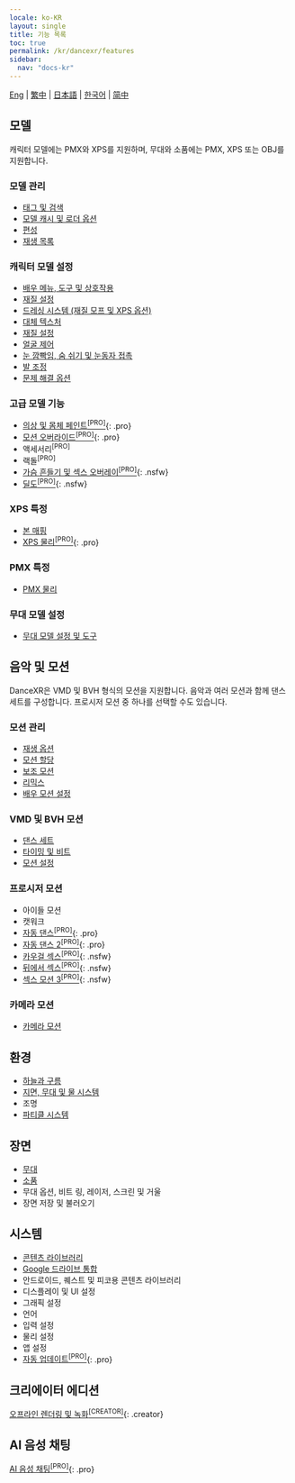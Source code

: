 ```yaml
---
locale: ko-KR
layout: single
title: 기능 목록
toc: true
permalink: /kr/dancexr/features
sidebar:
  nav: "docs-kr"
---
```


[Eng](/dancexr/features) | [繁中](/tw/dancexr/features) | [日本語](/jp/dancexr/features) | [한국어](/kr/dancexr/features) | [简中](/zh/dancexr/features)

## 모델
캐릭터 모델에는 PMX와 XPS를 지원하며, 무대와 소품에는 PMX, XPS 또는 OBJ를 지원합니다.

### 모델 관리
* [태그 및 검색](features/tagging)
* [모델 캐시 및 로더 옵션](features/loader_options)
* [편성](features/formation)
* [재생 목록](features/actor_playlist)


### 캐릭터 모델 설정
* [배우 메뉴, 도구 및 상호작용](features/actor_tools)
* [재질 설정](features/material_settings)
* [드레싱 시스템 (재질 모프 및 XPS 옵션)](features/optionals)
* [대체 텍스처](features/alternative_textures)
* [재질 설정](features/material_settings)
* [얼굴 제어](features/facial_control)
* [눈 깜빡임, 숨 쉬기 및 눈동자 접촉](features/eyecontact)
* [발 조정](features/feet_adjustments)
* [문제 해결 옵션](features/troubleshooting_options)


### 고급 모델 기능
* [의상 및 몸체 페인트<sup>[PRO]</sup>](features/outfit_body_paint){: .pro}
* [모션 오버라이드<sup>[PRO]</sup>](features/motion_override){: .pro}
* 액세서리<sup>[PRO]</sup>
* 랙돌<sup>[PRO]</sup>
* [가슴 흔들기 및 섹스 오버레이<sup>[PRO]</sup>](features/boob_shake_sex_overlay){: .nsfw}
* [딜도<sup>[PRO]</sup>](features/dildo){: .nsfw}


### XPS 특정
* [본 매핑](features/bone_mapper.md)
* [XPS 물리<sup>[PRO]</sup>](features/xps_physics){: .pro}


### PMX 특정
* [PMX 물리](features/pmx_physics)


### 무대 모델 설정
* [무대 모델 설정 및 도구](feature/stages)


## 음악 및 모션
DanceXR은 VMD 및 BVH 형식의 모션을 지원합니다. 음악과 여러 모션과 함께 댄스 세트를 구성합니다. 프로시저 모션 중 하나를 선택할 수도 있습니다.


### 모션 관리
* [재생 옵션](features/playback_options)
* [모션 할당](features/assign_motion)
* [보조 모션](features/secondary_motion)
* [리믹스](features/remix)
* [배우 모션 설정](features/actor_motion_settings)


### VMD 및 BVH 모션
* [댄스 세트](features/dance_set)
* [타이밍 및 비트](features/music_timing)
* [모션 설정](features/motion_settings)


### 프로시저 모션
* 아이들 모션
* 캣워크
* [자동 댄스<sup>[PRO]</sup>](features/autodance){: .pro}
* [자동 댄스 2<sup>[PRO]</sup>](features/autodance2){: .pro}
* [카우걸 섹스<sup>[PRO]</sup>](features/scg_motion){: .nsfw}
* [뒤에서 섹스<sup>[PRO]</sup>](features/sfb_motion){: .nsfw}
* [섹스 모션 3<sup>[PRO]</sup>](features/sm3_motion){: .nsfw}


### 카메라 모션
* [카메라 모션](features/camera)


## 환경
* [하늘과 구름](features/skymap)
* [지면, 무대 및 물 시스템](features/ground)
* 조명
* [파티클 시스템](features/particles)


## 장면
* [무대](features/stages)
* [소품](features/props)
* 무대 옵션, 비트 링, 레이저, 스크린 및 거울
* 장면 저장 및 불러오기


## 시스템
* [콘텐츠 라이브러리](preparecontent)
* [Google 드라이브 통합](features/googledrive)
* 안드로이드, 퀘스트 및 피코용 콘텐츠 라이브러리
* 디스플레이 및 UI 설정
* 그래픽 설정
* 언어
* 입력 설정
* 물리 설정
* 앱 설정
* [자동 업데이트<sup>[PRO]</sup>](features/autoupdate){: .pro}


## 크리에이터 에디션
[오프라인 렌더링 및 녹화<sup>[CREATOR]</sup>](creator.md){: .creator}


## AI 음성 채팅
[AI 음성 채팅<sup>[PRO]</sup>](ai_chat){: .pro}
